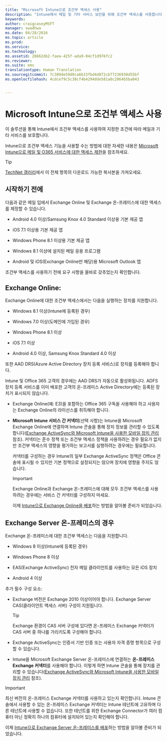 ```yaml
---
title: "Microsoft Intune으로 조건부 액세스 사용"
description: "Intune에서 메일 및 기타 서비스 보안을 위해 조건부 액세스를 사용합니다."
keywords: 
author: craigcaseyMSFT
manager: swadhwa
ms.date: 04/28/2016
ms.topic: article
ms.prod: 
ms.service: 
ms.technology: 
ms.assetid: 28662db2-faea-425f-ada9-04cf1d976fc2
ms.reviewer: 
ms.suite: ems
translationtype: Human Translation
ms.sourcegitcommit: 7c389de59d0ca6b33fbd4d872cb77236930d55bf
ms.openlocfilehash: 4cdcef9c5c38cf4b4294dde581a0c2864b5ba043


---
```


# Microsoft Intune으로 조건부 액세스 사용
이 솔루션을 통해 Intune에서 조건부 액세스를 사용하여 지정한 조건에 따라 메일과 기타 서비스를 보호합니다.

Intune으로 조건부 액세스 기능을 사용할 수는 방법에 대한 자세한 내용은 [Microsoft Intune으로 메일 및 O365 서비스에 대한 액세스 제한](/intune/deploy-use/restrict-access-to-email-and-o365-services-with-microsoft-intune)을 참조하세요.

> [!TIP]
> [TechNet 갤러리](https://gallery.technet.microsoft.com/protect-company-data-and-8c5e08b4)에서 이 전체 항목의 다운로드 가능한 복사본을 가져오세요.

## 시작하기 전에
다음과 같은 메일 입에서 Exchange Online 및 Exchange 온-프레미스에 대한 액세스를 제정할 수 있습니다.

-   Android 4.0 이상/Samsung Knox 4.0 Standard 이상용 기본 제공 앱

-   iOS 7.1 이상용 기본 제공 앱

-   Windows Phone 8.1 이상용 기본 제공 앱

-   Windows 8.1 이상에 설치된 메일 응용 프로그램

-   Android 및 iOS(Exchange Online만 해당)용 Microsoft Outlook 앱

조건부 액세스를 사용하기 전에 요구 사항을 올바로 갖추었는지 확인합니다.

## Exchange Online:
Exchange Online에 대한 조건부 액세스에서는 다음을 실행하는 장치를 지원합니다.

-   Windows 8.1 이상(Intune에 등록된 경우)

-   Windows 7.0 이상(도메인에 가입된 경우)

-   Windows Phone 8.1 이상

-   iOS 7.1 이상

-   Android 4.0 이상, Samsung Knox Standard 4.0 이상

또한 AAD DRS(Azure Active Directory 장치 등록 서비스)로 장치를 등록해야 합니다.

Intune 및 Office 365 고객의 경우에는 AAD DRS가 자동으로 활성화됩니다. ADFS 장치 등록 서비스를 이미 배포한 고객의 온-프레미스 Active Directory에는 등록된 장치가 표시되지 않습니다.

-   Exchange Online(예: E3)을 포함하는 Office 365 구독을 사용해야 하고 사용자는 Exchange Online의 라이선스를 취득해야 합니다.

-   **Microsoft Intune 서비스 간 커넥터**(선택 사항)는 Intune을 Microsoft Exchange Online에 연결하며 Intune 콘솔을 통해 장치 정보를 관리할 수 있도록 합니다([Exchange ActiveSync와 Microsoft Intune을 사용한 모바일 장치 관리](/intune/deploy-use/mobile-device-management-with-exchange-activesync-and-microsoft-intune) 참조). 커넥터는 준수 정책 또는 조건부 액세스 정책을 사용하려는 경우 필요가 없지만 조건부 액세스의 영향을 평가하는 보고서를 실행하려는 경우에는 필요합니다.

    커넥터를 구성하는 경우 Intune의 일부 Exchange ActiveSync 정책은 Office 콘솔에 표시될 수 있지만 기본 정책으로 설정되지는 않으며 장치에 영향을 주지도 않습니다.

    > [!IMPORTANT]
    > Exchange Online과 Exchange 온-프레미스에 대해 모두 조건부 액세스를 사용하려는 경우에는 서비스 간 커넥터를 구성하지 마세요.

    이제 [Intune으로 Exchange Online을 배포](conditional-access-intune-exchange-online.md)하는 방법을 알아볼 준비가 되었습니다.

## Exchange Server 온-프레미스의 경우
Exchange 온-프레미스에 대한 조건부 액세스는 다음을 지원합니다.

-   Windows 8 이상(Intune에 등록된 경우)

-   Windows Phone 8 이상

-   EAS(Exchange ActiveSync) 전자 메일 클라이언트를 사용하는 모든 iOS 장치

-   Android 4 이상

추가 필수 구성 요소:

-   Exchange 버전은 Exchange 2010 이상이어야 합니다. Exchange Server CAS(클라이언트 액세스 서버) 구성이 지원됩니다.

    > [!TIP]
    > Exchange 환경이 CAS 서버 구성에 있다면 온-프레미스 Exchange 커넥터가 CAS 서버 중 하나를 가리키도록 구성해야 합니다.

-   Exchange ActiveSync는 인증서 기반 인증 또는 사용자 자격 증명 항목으로 구성할 수 있습니다.

-   Intune을 Microsoft Exchange Server 온-프레미스에 연결하는 **온-프레미스 Exchange 커넥터**를 사용해야 합니다. 이렇게 하면 Intune 콘솔을 통해 장치를 관리할 수 있습니다([Exchange ActiveSync와 Microsoft Intune을 사용한 모바일 장치 관리](/intune/deploy-use/mobile-device-management-with-exchange-activesync-and-microsoft-intune) 참조).

  > [!IMPORTANT]
> 최신 버전의 온-프레미스 Exchange 커넥터를 사용하고 있는지 확인합니다. Intune 콘솔에서 사용할 수 있는 온-프레미스 Exchange 커넥터는 Intune 테넌트에 고유하며 다른 테넌트에 사용할 수 없습니다. 또한 테넌트를 위한 Exchange Connector가 여러 컴퓨터 아닌 정확히 하나의 컴퓨터에 설치되어 있는지 확인해야 합니다.

  이제 [Intune으로 Exchange Server 온-프레미스를 배포](conditional-access-intune-exchange.md)하는 방법을 알아볼 준비가 되었습니다.



<!--HONumber=Jul16_HO3-->


